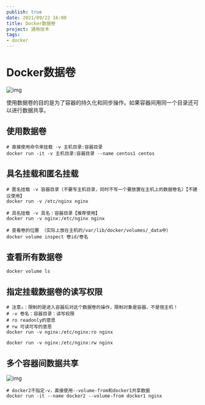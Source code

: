 ```yaml
---
publish: true
date: 2021/09/22 16:00
title: Docker数据卷
project: 通用技术
tags:
- docker
---
```


# Docker数据卷

![img](/tech/docker/docker-cmds.png)

使用数据卷的目的是为了容器的持久化和同步操作。如果容器间用同一个目录还可以进行数据共享。

## 使用数据卷

```shell
# 直接使用命令来挂载 -v 主机目录:容器目录
docker run -it -v 主机目录:容器目录 --name centos1 centos
```

## 具名挂载和匿名挂载

```shell
# 匿名挂载 -v 容器目录（不要写主机目录，同时不写一个要放置在主机上的数据卷名）【不建议使用】
docker run -v /etc/nginx nginx

# 具名挂载 -v 具名：容器目录【推荐使用】
docker run -v nginx:/etc/nginx nginx

# 查看卷的位置 （实际上放在主机的/var/lib/docker/volumes/_data中）
docker volume inspect 卷id/卷名
```

## 查看所有数据卷

```shell
docker volume ls
```

## 指定挂载数据卷的读写权限

```shell
# 注意⚠️：限制的是进入容器后对这个数据卷的操作，限制对象是容器，不是宿主机！
# -v 卷名：容器目录：读写权限
# ro readonly的意思
# rw 可读可写的意思
docker run -v nginx:/etc/nginx:ro nginx

docker run -v nginx:/etc/nginx:rw nginx
```

## 多个容器间数据共享

![img](/tech/docker/docker-volume.png)

```shell
# docker2不指定-v，直接使用--volume-from和docker1共享数据
docker run -it --name docker2 --volume-from docker1 nginx
```
